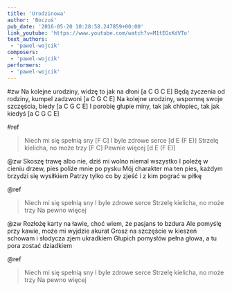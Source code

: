 ```yaml
---
title: 'Urodzinowa'
author: 'Boczuś'
pub_date: '2016-05-20 10:28:58.247859+00:00'
link_youtube: 'https://www.youtube.com/watch?v=M1tEGxKdVTo'
text_authors:
 - 'pawel-wojcik'
composers:
 - 'pawel-wojcik'
performers:
 - 'pawel-wojcik'
---
```


#zw
Na kolejne urodziny, widzę to jak na dłoni			                [a C G C E]
Będą życzenia od rodziny, kumpel zadzwoni			                [a C G C E]
Na kolejne urodziny, wspomnę swoje szczęścia, biedy		[a C G C E]
I porobię głupie miny, tak jak chłopiec, tak jak kiedyś		        [a C G C E]

#ref
>Niech mi się spełnią sny			[F C]
>I byle zdrowe serce			        [d E (F E)]
>Strzelę kielicha, no może trzy	        [F C]
>Pewnie więcej				                [d E (F E)]

@zw
Skoszę trawę albo nie, dziś mi wolno niemal wszystko
I poleżę w cieniu drzew, pies poliże mnie po pysku
Mój charakter ma ten pies, każdym brzydzi się wysiłkiem
Patrzy tylko co by zjeść i z kim pograć w piłkę

@ref
>Niech mi się spełnią sny
>I byle zdrowe serce
>Strzelę kielicha, no może trzy
>Na pewno więcej

@zw
Rozłożę karty na ławie, choć wiem, że pasjans to bzdura
Ale pomyślę przy kawie, może mi wyjdzie akurat
Grosz na szczęście w kieszeń schowam i słodycza zjem ukradkiem
Głupich pomysłów pełna głowa, a tu pora zostać dziadkiem

@ref
>Niech mi się spełnią sny
>I byle zdrowe serce
>Strzelę kielicha, no może trzy
>Na pewno więcej



